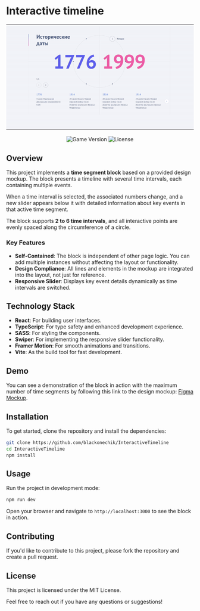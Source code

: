 # Interactive timeline

<img src="https://github.com/blackonechik/InteractiveTimeline/blob/main/demo.gif?raw=true">

<br>

<p align="center">
    <img src="https://img.shields.io/badge/Version-1.0.0-blue" alt="Game Version">
    <img src="https://img.shields.io/badge/License-MIT-success" alt="License">
</p>

## Overview

This project implements a **time segment block** based on a provided design mockup. The block presents a timeline with several time intervals, each containing multiple events. 

When a time interval is selected, the associated numbers change, and a new slider appears below it with detailed information about key events in that active time segment.

The block supports **2 to 6 time intervals**, and all interactive points are evenly spaced along the circumference of a circle.

### Key Features
- **Self-Contained**: The block is independent of other page logic. You can add multiple instances without affecting the layout or functionality.
- **Design Compliance**: All lines and elements in the mockup are integrated into the layout, not just for reference.
- **Responsive Slider**: Displays key event details dynamically as time intervals are switched.

## Technology Stack

- **React**: For building user interfaces.
- **TypeScript**: For type safety and enhanced development experience.
- **SASS**: For styling the components.
- **Swiper**: For implementing the responsive slider functionality.
- **Framer Motion**: For smooth animations and transitions.
- **Vite**: As the build tool for fast development.

## Demo

You can see a demonstration of the block in action with the maximum number of time segments by following this link to the design mockup: [Figma Mockup](https://www.figma.com/file/YXCbNT4Jf9INk62BKTZw1z/%D0%A2%D0%B5%D1%81%D1%82%D0%BE%D0%B2%D0%BE%D0%B5-%D0%B7%D0%B0%D0%B4%D0%B0%D0%BD%D0%B8%D0%B5?node-id=0%3A1).

## Installation

To get started, clone the repository and install the dependencies:

```bash
git clone https://github.com/blackonechik/InteractiveTimeline
cd InteractiveTimeline
npm install
```

## Usage

Run the project in development mode:

```bash
npm run dev
```

Open your browser and navigate to `http://localhost:3000` to see the block in action.

## Contributing

If you'd like to contribute to this project, please fork the repository and create a pull request.

## License

This project is licensed under the MIT License. 

Feel free to reach out if you have any questions or suggestions!